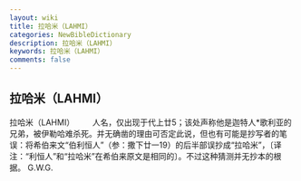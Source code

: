 ```yaml
---
layout: wiki
title: 拉哈米（LAHMI）
categories: NewBibleDictionary
description: 拉哈米（LAHMI）
keywords: 拉哈米（LAHMI）
comments: false
---
```


## 拉哈米（LAHMI）



拉哈米（LAHMI）
　　人名，仅出现于代上廿5；该处声称他是迦特人*歌利亚的兄弟，被伊勒哈难杀死。并无确凿的理由可否定此说，但也有可能是抄写者的笔误：将希伯来文“伯利恒人”（参：撒下廿一19）的后半部误抄成“拉哈米”，〔译注：“利恒人”和“拉哈米”在希伯来原文是相同的〕。不过这种猜测并无抄本的根据。
G.W.G.




